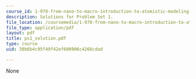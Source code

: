 ```yaml
---
course_id: 1-978-from-nano-to-macro-introduction-to-atomistic-modeling-techniques-january-iap-2007
description: Solutions for Problem Set 1.
file_location: /coursemedia/1-978-from-nano-to-macro-introduction-to-atomistic-modeling-techniques-january-iap-2007/30b6b4c95f49f42ef600906c4268cdad_ps1_solution.pdf
file_type: application/pdf
layout: pdf
title: ps1_solution.pdf
type: course
uid: 30b6b4c95f49f42ef600906c4268cdad

---
```

None